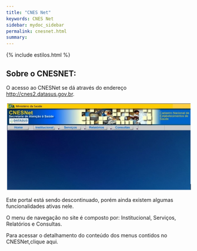 ```yaml
---
title: "CNES Net"
keywords: CNES Net
sidebar: mydoc_sidebar
permalink: cnesnet.html
summary: 
---
```


{% include estilos.html %}


## Sobre o CNESNET:

O acesso ao CNESNet se dá através do endereço http://cnes2.datasus.gov.br.

![Cnes2](../imagens/cnesnet/cnesnet.PNG)

Este portal está sendo descontinuado, porém ainda existem algumas funcionalidades ativas nele.

O menu de navegação no site é composto por: Institucional, Serviços, Relatórios e Consultas.

Para acessar o detalhamento do conteúdo dos menus contidos no CNESNet,clique aqui.
